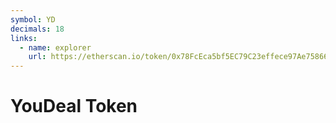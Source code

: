 ```yaml
---
symbol: YD
decimals: 18
links:
  - name: explorer
    url: https://etherscan.io/token/0x78FcEca5bf5EC79C23effece97Ae758665BA4f55
---
```


# YouDeal Token
